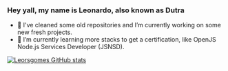 ### Hey yall, my name is Leonardo, also known as Dutra

- 🔭 I've cleaned some old repositories and I’m currently working on some new fresh projects.
- 🌱 I’m currently learning more stacks to get a certification, like OpenJS Node.js Services Developer (JSNSD).

[![Leorsgomes GitHub stats](https://github-readme-stats.vercel.app/api?username=leorsgomes&count_private=true&show_icons=true&theme=synthwave)](https://github.com/leorsgomes/leorsgomes)
<!--
**leorsgomes/leorsgomes** is a ✨ _special_ ✨ repository because its `README.md` (this file) appears on your GitHub profile.

Here are some ideas to get you started:

- 🔭 I’m currently working on ...
- 🌱 I’m currently learning ...
- 👯 I’m looking to collaborate on ...
- 🤔 I’m looking for help with ...
- 💬 Ask me about ...
- 📫 How to reach me: ...
- 😄 Pronouns: ...
- ⚡ Fun fact: ...
-->
